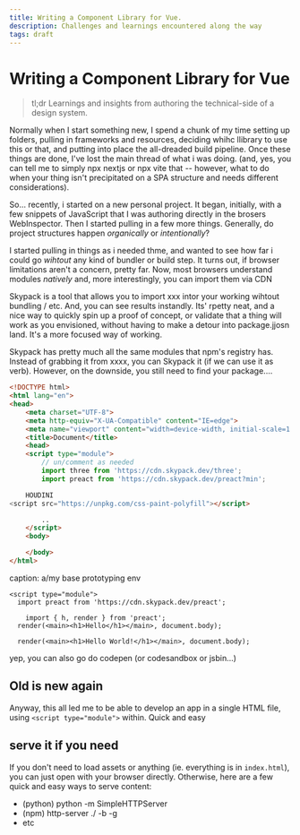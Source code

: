 ```yaml
---
title: Writing a Component Library for Vue.
description: Challenges and learnings encountered along the way
tags: draft
---
```


# Writing a Component Library for Vue

> tl;dr Learnings and insights from authoring the technical-side of a design system.


Normally when I start something new, I spend a chunk of my time setting up folders, pulling in frameworks and resources, deciding whihc llibrary to use this or that, and putting into place the all-dreaded build pipeline.  Once these things are done, I've lost the main thread of what i was doing.  (and, yes, you can tell me to simply npx nextjs or npx vite that -- however, what to do when your thing isn't precipitated on a SPA structure and needs different considerations).

So... recently, i started on a new personal project. It began, initially, with a few snippets of JavaScript that I was authoring directly in the brosers WebInspector.  Then I started pulling in a few more things.
Generally, do project structures happen _organically_ or _intentionally_?

I started pulling in things as i needed thme, and wanted to see how far i could go _wihtout_ any kind of bundler or build step. It turns out, if browser limitations aren't a concern, pretty far.  Now, most browsers understand modules _natively_ and, more interestingly, you can import them via CDN

Skypack is a tool that allows you to import xxx intor your working wihtout bundling / etc.   And, you can see results instandly.  Its' rpetty neat, and a nice way to quickly spin up a proof of concept, or validate that a thing will work as you envisioned, without having to make a detour into package.jjosn land.  It's a more focused way of working.

Skypack has pretty much all the same modules that npm's registry has.  Instead of grabbing it from xxxx, you can Skypack it (if we can use it as verb). However, on the downside, you still need to find your package....


```html
<!DOCTYPE html>
<html lang="en">
<head>
	<meta charset="UTF-8">
	<meta http-equiv="X-UA-Compatible" content="IE=edge">
	<meta name="viewport" content="width=device-width, initial-scale=1.0">
	<title>Document</title>
	<head>
	<script type="module">
		// un/comment as needed
		import three from 'https://cdn.skypack.dev/three';
		import preact from 'https://cdn.skypack.dev/preact?min';

	HOUDINI
<script src="https://unpkg.com/css-paint-polyfill"></script>

		..
	</script>
	<body>

	</body>
</html>
```
caption: a/my base prototyping env


```
<script type="module">
  import preact from 'https://cdn.skypack.dev/preact';

	import { h, render } from 'preact';
  render(<main><h1>Hello</h1></main>, document.body);

  render(<main><h1>Hello World!</h1></main>, document.body);
```



yep, you can also go do codepen (or codesandbox or jsbin...)

## Old is new again

Anyway, this all led me to be able to develop an app in a single HTML file, using `<script type="module">` within.  Quick and easy


## serve it if you need

If you don't need to load assets or anything (ie. everything is in `index.html`), you can just open with your browser directly.
Otherwise, here are a few quick and easy ways to serve content:

* (python) python -m SimpleHTTPServer
* (npm) http-server ./ -b -g
* etc



